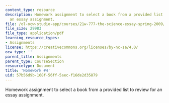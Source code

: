 ```yaml
---
content_type: resource
description: Homework assignment to select a book from a provided list to review for
  an essay assignment.
file: /ol-ocw-studio-app/courses/21w-777-the-science-essay-spring-2009/57b56d9b168f56ff5aecf16de2d35879_MIT21W_777s09_assn03_hw4.pdf
file_size: 29983
file_type: application/pdf
learning_resource_types:
- Assignments
license: https://creativecommons.org/licenses/by-nc-sa/4.0/
ocw_type: ''
parent_title: Assignments
parent_type: CourseSection
resourcetype: Document
title: 'Homework #4'
uid: 57b56d9b-168f-56ff-5aec-f16de2d35879
---
```

Homework assignment to select a book from a provided list to review for an essay assignment.